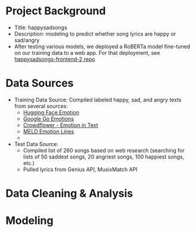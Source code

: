 # Project Background
- Title: happysadsongs
- Description: modeling to predict whether song lyrics are happy or sad/angry
- After testing various models, we deployed a RoBERTa model fine-tuned on our training data to a web app. For that deployment, see [happysadsongs-frontend-2 repo](./happysadsongs-frontend-2) 

# Data Sources
- Training Data Source: 
  Compiled labeled happy, sad, and angry texts from several sources: 
    - [Hugging Face Emotion](https://github.com/huggingface/datasets/blob/master/datasets/emotion/README.md)
    - [Google Go Emotions](https://github.com/google-research/google-research/tree/master/goemotions)
    - [Crowdflower - Emotion in Text](https://data.world/crowdflower/sentiment-analysis-in-text)
    - [MELD Emotion Lines](https://affective-meld.github.io/)
    - 
- Test Data Source:
    - Compiled list of 260 songs based on web research (searching for lists of 50 saddest songs, 20 angriest songs, 100 happiest songs, etc.) 
    - Pulled lyrics from Genius API, MusixMatch API 

# Data Cleaning & Analysis

# Modeling


